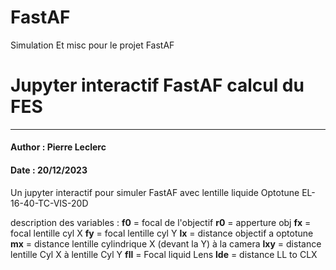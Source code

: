 # FastAF
Simulation Et misc pour le projet FastAF

# Jupyter interactif FastAF calcul du FES
---
#### Author : Pierre Leclerc
#### Date : 20/12/2023

Un jupyter interactif pour simuler FastAF avec lentille liquide Optotune EL-16-40-TC-VIS-20D

description des variables :
**f0** = focal de l'objectif
**r0** = apperture obj
**fx** = focal lentille cyl X
**fy** = focal lentille cyl Y
**lx** = distance objectif a optotune
**mx** = distance lentille cylindrique X (devant la Y) à la camera
**lxy** = distance lentille Cyl X à lentille Cyl Y
**fll** = Focal liquid Lens
**lde** = distance LL to CLX
